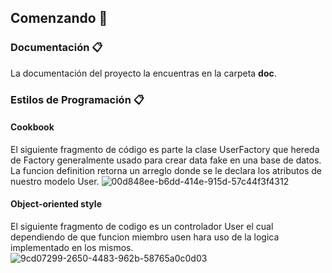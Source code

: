 ## Comenzando **🚀**

### **Documentación 📋**
La documentación del proyecto la encuentras en la carpeta **doc**.

### **Estilos de Programación 📋**
#### Cookbook
El siguiente fragmento de código es parte la clase UserFactory que hereda de Factory generalmente usado para crear data fake en una base de datos. La funcion definition retorna un arreglo donde se le declara los atributos de nuestro modelo User.
![00d848ee-b6dd-414e-915d-57c44f3f4312](https://user-images.githubusercontent.com/49467689/185772882-827ca0a3-1cd7-4500-ba23-55c59d7d0a5a.jpg)


#### Object-oriented style
El siguiente fragmento de codigo es un controlador User el cual dependiendo de que funcion miembro usen hara uso de la logica implementado en los mismos.
![9cd07299-2650-4483-962b-58765a0c0d03](https://user-images.githubusercontent.com/49467689/185772886-2a7788ae-b338-40d3-9ce0-e9eb84329fd4.jpg)

